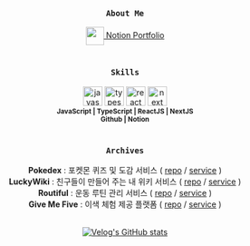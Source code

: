 <div align="center">
  
### `About Me`
<div>
  
  <a href="https://zealous-drop-37e.notion.site/Portfolio-e853aaacc13042ceb285eb9ae7ea7a2b?pvs=4" target="_blank">
    <img align="center" src="https://github.com/user-attachments/assets/f9666928-0b4a-4232-9c4f-462ed6c4347f" width="32" />
    Notion Portfolio
  </a>
</div>
<!-- <div>
  <a href="" target="_blank">
    <img align="center" src="" width="32" />
    PDF (Google Drive)
  </a>
</div> -->

<br/>

### `Skills`
<div>
<img src="https://upload.wikimedia.org/wikipedia/commons/thumb/9/99/Unofficial_JavaScript_logo_2.svg/1024px-Unofficial_JavaScript_logo_2.svg.png" width="34" title="javascript"/>
<img src="https://upload.wikimedia.org/wikipedia/commons/thumb/f/f5/Typescript.svg/2560px-Typescript.svg.png" width="34" title="typescript"/>
<img src="https://upload.wikimedia.org/wikipedia/commons/thumb/a/a7/React-icon.svg/2874px-React-icon.svg.png" width="34" title="react"/>
<img src="https://cdn.sanity.io/images/34ent8ly/production/436c0b088c5629d69b965fab38989e03c48222da-824x824.png" width="34" title="next"/>
<br/>
<sub>
<b>JavaScript | TypeScript | ReactJS | NextJS</b> <br/>
<b>Github | Notion</b>
</sub>
  
</div>

<br/>

### `Archives`
<div>
<!--   <img align="center" src="" width="30" /> -->
  <b>Pokedex</b> : 포켓몬 퀴즈 및 도감 서비스 ( <a href="https://github.com/Covengers-Pokedex/pokedex">repo</a> / <a href="">service</a> )
</div>
<div>
<!--   <img align="center" src="" width="30" /> -->
  <a><b>LuckyWiki</b> : 친구들이 만들어 주는 내 위키 서비스 ( <a href="https://github.com/prgrms-fe-devcourse/FEDC4_Angola_NaYoung">repo</a> / <a href="https://fedc4-angola.vercel.app/">service</a> )
</div>
<div>
<!--   <img align="center" src="" width="30" /> -->
  <a><b>Routiful</b> : 운동 루틴 관리 서비스 ( <a href="https://github.com/itscold96/routiful">repo</a> / <a href="">service</a> )
</div>
<div>
<!--   <img align="center" src="" width="30" /> -->
  <a><b>Give Me Five</b> : 이색 체험 제공 플랫폼 ( <a href="https://github.com/codeit-final-project-team3/GiveMeFive">repo</a> / <a href="">service</a> )
</div>
<br/>

[![Velog's GitHub stats](https://velog-readme-stats.vercel.app/api/list?name=itscold96)](https://velog.io/@itscold96) 

<br/>

</div>
